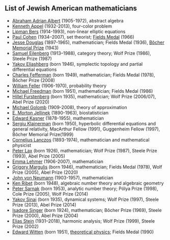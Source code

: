 <h2>List of Jewish American mathematicians </h2>

<ul>
<li><a title="Abraham Adrian Albert" href="https://en.wikipedia.org/wiki/Abraham_Adrian_Albert">Abraham Adrian Albert</a>&nbsp;(1905-1972), abstract algebra</li>
<li><a title="Kenneth Appel" href="https://en.wikipedia.org/wiki/Kenneth_Appel">Kenneth Appel</a>&nbsp;(1932-2013), four-color problem&nbsp;</li>
<li><a title="Lipman Bers" href="https://en.wikipedia.org/wiki/Lipman_Bers">Lipman Bers</a>&nbsp;(1914-1993), non-linear elliptic equations</li>
<li><a title="Paul Cohen" href="https://en.wikipedia.org/wiki/Paul_Cohen">Paul Cohen</a>&nbsp;(1934&ndash;2007), set theorist;&nbsp;<a title="Fields Medal" href="https://en.wikipedia.org/wiki/Fields_Medal">Fields Medal</a>&nbsp;(1966)</li>
<li><a title="Jesse Douglas" href="https://en.wikipedia.org/wiki/Jesse_Douglas">Jesse Douglas</a>&nbsp;(1897-1965), mathematician; Fields Medal (1936),&nbsp;<a title="B&ocirc;cher Memorial Prize" href="https://en.wikipedia.org/wiki/B%C3%B4cher_Memorial_Prize">B&ocirc;cher Memorial Prize</a>&nbsp;(1943)</li>
<li><a title="Samuel Eilenberg" href="https://en.wikipedia.org/wiki/Samuel_Eilenberg">Samuel Eilenberg</a>&nbsp;(1913&ndash;1988), category theory; Wolf Prize (1986), Steele Prize (1987)</li>
<li><a title="Yakov Eliashberg" href="https://en.wikipedia.org/wiki/Yakov_Eliashberg">Yakov Eliashberg</a>&nbsp;(born 1946), symplectic topology and partial differential equations</li>
<li><a title="Charles Fefferman" href="https://en.wikipedia.org/wiki/Charles_Fefferman">Charles Fefferman</a>&nbsp;(born 1949), mathematician; Fields Medal (1978), B&ocirc;cher Prize (2008)<sup id="cite_ref-9" class="reference"></sup></li>
<li><a title="William Feller" href="https://en.wikipedia.org/wiki/William_Feller">William Feller</a>&nbsp;(1906-1970), probability theory&nbsp;</li>
<li><a title="Michael Freedman" href="https://en.wikipedia.org/wiki/Michael_Freedman">Michael Freedman</a>&nbsp;(born 1951), mathematician; Fields Medal (1986)</li>
<li><a title="Hillel Furstenberg" href="https://en.wikipedia.org/wiki/Hillel_Furstenberg">Hillel Furstenberg</a>&nbsp;(born 1935), mathematician; Wolf Prize (2006/07), Abel Prize (2020)<sup id="cite_ref-abel2020_12-0" class="reference"></sup></li>
<li><a title="Michael Golomb" href="https://en.wikipedia.org/wiki/Michael_Golomb">Michael Golomb</a>&nbsp;(1909-2008), theory of approximation&nbsp;</li>
<li><a title="E. Morton Jellinek" href="https://en.wikipedia.org/wiki/E._Morton_Jellinek">E. Morton Jellinek</a>&nbsp;(1890-1963), biostatistician&nbsp;</li>
<li><a title="Edward Kasner" href="https://en.wikipedia.org/wiki/Edward_Kasner">Edward Kasner</a>&nbsp;(1878-1955), mathematician&nbsp;</li>
<li><a title="Sergiu Klainerman" href="https://en.wikipedia.org/wiki/Sergiu_Klainerman">Sergiu Klainerman</a>&nbsp;(born 1950), hyperbolic differential equations and general relativity, MacArthur Fellow (1991), Guggenheim Fellow (1997), B&ocirc;cher Memorial Prize(1999)&nbsp;</li>
<li><a title="Cornelius Lanczos" href="https://en.wikipedia.org/wiki/Cornelius_Lanczos">Cornelius Lanczos</a>&nbsp;(1893-1974), mathematician and mathematical physicist&nbsp;</li>
<li><a title="Peter Lax" href="https://en.wikipedia.org/wiki/Peter_Lax">Peter Lax</a>&nbsp;(born 1926), mathematician; Wolf Prize (1987), Steele Prize (1993), Abel Prize (2005)</li>
<li><a title="Emma Lehmer" href="https://en.wikipedia.org/wiki/Emma_Lehmer">Emma Lehmer</a>&nbsp;(1906-2007), mathematician&nbsp;</li>
<li><a title="Grigory Margulis" href="https://en.wikipedia.org/wiki/Grigory_Margulis">Grigory Margulis</a>&nbsp;(born 1946), mathematician; Fields Medal (1978), Wolf Prize (2005), Abel Prize (2020)</li>
<li><a title="John von Neumann" href="https://en.wikipedia.org/wiki/John_von_Neumann">John von Neumann</a>&nbsp;(1903-1957), mathematician</li>
<li><a title="Ken Ribet" href="https://en.wikipedia.org/wiki/Ken_Ribet">Ken Ribet</a>&nbsp;(born 1948), algebraic number theory and algebraic geometry</li>
<li><a title="Peter Sarnak" href="https://en.wikipedia.org/wiki/Peter_Sarnak">Peter Sarnak</a>&nbsp;(born 1953), analytic number theory; P&oacute;lya Prize (1998), Cole Prize (2005), Wolf Prize (2014)</li>
<li><a title="Yakov Sinai" href="https://en.wikipedia.org/wiki/Yakov_Sinai">Yakov Sinai</a>&nbsp;(born 1935), dynamical systems; Wolf Prize (1997), Steele Prize (2013), Abel Prize (2014)</li>
<li><a title="Isadore Singer" href="https://en.wikipedia.org/wiki/Isadore_Singer">Isadore Singer</a>&nbsp;(born 1924), mathematician; B&ocirc;cher Prize (1969), Steele Prize (2000), Abel Prize (2004)</li>
<li><a title="Elias M. Stein" href="https://en.wikipedia.org/wiki/Elias_M._Stein">Elias Stein</a>&nbsp;(1931&ndash;2018), harmonic analysis; Wolf Prize (1999), Steele Prize (2002)</li>
<li><a title="Edward Witten" href="https://en.wikipedia.org/wiki/Edward_Witten">Edward Witten</a>&nbsp;(born 1951),&nbsp;<a class="mw-redirect" title="Theoretical physicist" href="https://en.wikipedia.org/wiki/Theoretical_physicist">theoretical physics</a>; Fields Medal (1990)&nbsp;</li>
</ul>
